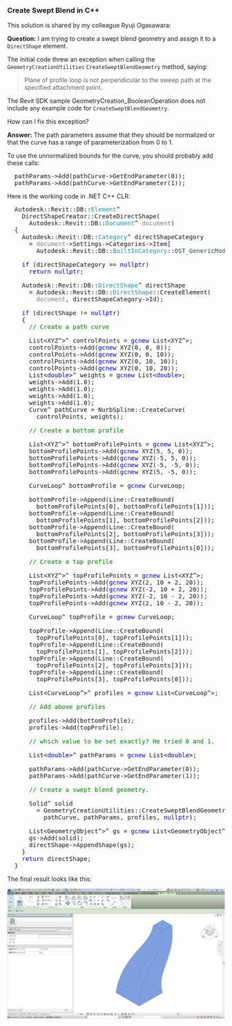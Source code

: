 <head>
<meta http-equiv="Content-Type" content="text/html; charset=utf-8">
<link rel="stylesheet" type="text/css" href="bc.css">
<!--
<script src="run_prettify.js" type="text/javascript"></script>
<script src="https://google-code-prettify.googlecode.com/svn/loader/run_prettify.js" type="text/javascript"></script>
-->
<script src="https://cdn.rawgit.com/google/code-prettify/master/loader/run_prettify.js" type="text/javascript"></script>
</head>

<!---


 #RevitAPI @AutodeskRevit #bim #dynamobim @AutodeskForge #ForgeDevCon 

Question: I am trying to create a swept blend geometry and assign it to a <code>DirectShape</code> element.
The initial code threw an exception when calling the <code>GeometryCreationUtilities</code> <code>CreateSweptBlendGeometry</code> method. 
How can I fix this?
Answer: The path parameters assume that they should be normalized or that the curve has a range of parameterization from 0 to 1...

--->

### Create Swept Blend in C++

This solution is shared by my colleague Ryuji Ogasawara:

**Question:** I am trying to create a swept blend geometry and assign it to a `DirectShape` element.

The initial code threw an exception when calling the `GeometryCreationUtilities` `CreateSweptBlendGeometry` method, saying:

> Plane of profile loop is not perpendicular to the sweep path at the specified attachment point.

The Revit SDK sample GeometryCreation_BooleanOperation does not include any example code for `CreateSweptBlendGeometry`.
 
How can I fix this exception?
 
**Answer:** The path parameters assume that they should be normalized or that the curve has a range of parameterization from 0 to 1.

To use the unnormalized bounds for the curve, you should probably add these calls:

<pre class="code">
&nbsp;&nbsp;pathParams-&gt;Add(pathCurve-&gt;GetEndParameter(0));
&nbsp;&nbsp;pathParams-&gt;Add(pathCurve-&gt;GetEndParameter(1));
</pre>

Here is the working code in .NET C++ CLR:

<pre class="code">
&nbsp;&nbsp;Autodesk::Revit::DB::<span style="color:#2b91af;">Element</span>^&nbsp;
&nbsp;&nbsp;&nbsp;&nbsp;DirectShapeCreator::CreateDirectShape(
&nbsp;&nbsp;&nbsp;&nbsp;&nbsp;&nbsp;Autodesk::Revit::DB::<span style="color:#2b91af;">Document</span>^&nbsp;<span style="color:gray;">document</span>)
&nbsp;&nbsp;{
&nbsp;&nbsp;&nbsp;&nbsp;Autodesk::Revit::DB::<span style="color:#2b91af;">Category</span>^&nbsp;directShapeCategory&nbsp;
&nbsp;&nbsp;&nbsp;&nbsp;&nbsp;&nbsp;=&nbsp;<span style="color:gray;">document</span>-&gt;Settings-&gt;Categories-&gt;Item[
&nbsp;&nbsp;&nbsp;&nbsp;&nbsp;&nbsp;&nbsp;&nbsp;Autodesk::Revit::DB::<span style="color:#2b91af;">BuiltInCategory</span>::<span style="color:darkslategray;">OST_GenericModel</span>];
 
&nbsp;&nbsp;&nbsp;&nbsp;<span style="color:blue;">if</span>&nbsp;(directShapeCategory&nbsp;==&nbsp;<span style="color:blue;">nullptr</span>)
&nbsp;&nbsp;&nbsp;&nbsp;&nbsp;&nbsp;<span style="color:blue;">return</span>&nbsp;<span style="color:blue;">nullptr</span>;
 
&nbsp;&nbsp;&nbsp;&nbsp;Autodesk::Revit::DB::<span style="color:#2b91af;">DirectShape</span>^&nbsp;directShape&nbsp;
&nbsp;&nbsp;&nbsp;&nbsp;&nbsp;&nbsp;=&nbsp;Autodesk::Revit::DB::<span style="color:#2b91af;">DirectShape</span>::CreateElement(
&nbsp;&nbsp;&nbsp;&nbsp;&nbsp;&nbsp;&nbsp;&nbsp;<span style="color:gray;">document</span>,&nbsp;directShapeCategory-&gt;Id);
 
&nbsp;&nbsp;&nbsp;&nbsp;<span style="color:blue;">if</span>&nbsp;(directShape&nbsp;!=&nbsp;<span style="color:blue;">nullptr</span>)
&nbsp;&nbsp;&nbsp;&nbsp;{
&nbsp;&nbsp;&nbsp;&nbsp;&nbsp;&nbsp;<span style="color:green;">//&nbsp;Create&nbsp;a&nbsp;path&nbsp;curve</span>
 
&nbsp;&nbsp;&nbsp;&nbsp;&nbsp;&nbsp;List&lt;XYZ^&gt;^&nbsp;controlPoints&nbsp;=&nbsp;<span style="color:blue;">gcnew</span>&nbsp;List&lt;XYZ^&gt;;
&nbsp;&nbsp;&nbsp;&nbsp;&nbsp;&nbsp;controlPoints-&gt;Add(<span style="color:blue;">gcnew</span>&nbsp;XYZ(0,&nbsp;0,&nbsp;0));
&nbsp;&nbsp;&nbsp;&nbsp;&nbsp;&nbsp;controlPoints-&gt;Add(<span style="color:blue;">gcnew</span>&nbsp;XYZ(0,&nbsp;0,&nbsp;10));
&nbsp;&nbsp;&nbsp;&nbsp;&nbsp;&nbsp;controlPoints-&gt;Add(<span style="color:blue;">gcnew</span>&nbsp;XYZ(0,&nbsp;10,&nbsp;10));
&nbsp;&nbsp;&nbsp;&nbsp;&nbsp;&nbsp;controlPoints-&gt;Add(<span style="color:blue;">gcnew</span>&nbsp;XYZ(0,&nbsp;10,&nbsp;20));
&nbsp;&nbsp;&nbsp;&nbsp;&nbsp;&nbsp;List&lt;<span style="color:blue;">double</span>&gt;^&nbsp;weights&nbsp;=&nbsp;<span style="color:blue;">gcnew</span>&nbsp;List&lt;<span style="color:blue;">double</span>&gt;;
&nbsp;&nbsp;&nbsp;&nbsp;&nbsp;&nbsp;weights-&gt;Add(1.0);
&nbsp;&nbsp;&nbsp;&nbsp;&nbsp;&nbsp;weights-&gt;Add(1.0);
&nbsp;&nbsp;&nbsp;&nbsp;&nbsp;&nbsp;weights-&gt;Add(1.0);
&nbsp;&nbsp;&nbsp;&nbsp;&nbsp;&nbsp;weights-&gt;Add(1.0);
&nbsp;&nbsp;&nbsp;&nbsp;&nbsp;&nbsp;Curve^&nbsp;pathCurve&nbsp;=&nbsp;NurbSpline::CreateCurve(
&nbsp;&nbsp;&nbsp;&nbsp;&nbsp;&nbsp;&nbsp;&nbsp;controlPoints,&nbsp;weights);
 
&nbsp;&nbsp;&nbsp;&nbsp;&nbsp;&nbsp;<span style="color:green;">//&nbsp;Create&nbsp;a&nbsp;bottom&nbsp;profile</span>
 
&nbsp;&nbsp;&nbsp;&nbsp;&nbsp;&nbsp;List&lt;XYZ^&gt;^&nbsp;bottomProfilePoints&nbsp;=&nbsp;<span style="color:blue;">gcnew</span>&nbsp;List&lt;XYZ^&gt;;
&nbsp;&nbsp;&nbsp;&nbsp;&nbsp;&nbsp;bottomProfilePoints-&gt;Add(<span style="color:blue;">gcnew</span>&nbsp;XYZ(5,&nbsp;5,&nbsp;0));
&nbsp;&nbsp;&nbsp;&nbsp;&nbsp;&nbsp;bottomProfilePoints-&gt;Add(<span style="color:blue;">gcnew</span>&nbsp;XYZ(-5,&nbsp;5,&nbsp;0));
&nbsp;&nbsp;&nbsp;&nbsp;&nbsp;&nbsp;bottomProfilePoints-&gt;Add(<span style="color:blue;">gcnew</span>&nbsp;XYZ(-5,&nbsp;-5,&nbsp;0));
&nbsp;&nbsp;&nbsp;&nbsp;&nbsp;&nbsp;bottomProfilePoints-&gt;Add(<span style="color:blue;">gcnew</span>&nbsp;XYZ(5,&nbsp;-5,&nbsp;0));
 
&nbsp;&nbsp;&nbsp;&nbsp;&nbsp;&nbsp;CurveLoop^&nbsp;bottomProfile&nbsp;=&nbsp;<span style="color:blue;">gcnew</span>&nbsp;CurveLoop;
&nbsp;&nbsp;&nbsp;&nbsp;&nbsp;&nbsp;
&nbsp;&nbsp;&nbsp;&nbsp;&nbsp;&nbsp;bottomProfile-&gt;Append(Line::CreateBound(
&nbsp;&nbsp;&nbsp;&nbsp;&nbsp;&nbsp;&nbsp;&nbsp;bottomProfilePoints[0],&nbsp;bottomProfilePoints[1]));
&nbsp;&nbsp;&nbsp;&nbsp;&nbsp;&nbsp;bottomProfile-&gt;Append(Line::CreateBound(
&nbsp;&nbsp;&nbsp;&nbsp;&nbsp;&nbsp;&nbsp;&nbsp;bottomProfilePoints[1],&nbsp;bottomProfilePoints[2]));
&nbsp;&nbsp;&nbsp;&nbsp;&nbsp;&nbsp;bottomProfile-&gt;Append(Line::CreateBound(
&nbsp;&nbsp;&nbsp;&nbsp;&nbsp;&nbsp;&nbsp;&nbsp;bottomProfilePoints[2],&nbsp;bottomProfilePoints[3]));
&nbsp;&nbsp;&nbsp;&nbsp;&nbsp;&nbsp;bottomProfile-&gt;Append(Line::CreateBound(
&nbsp;&nbsp;&nbsp;&nbsp;&nbsp;&nbsp;&nbsp;&nbsp;bottomProfilePoints[3],&nbsp;bottomProfilePoints[0]));
 
&nbsp;&nbsp;&nbsp;&nbsp;&nbsp;&nbsp;<span style="color:green;">//&nbsp;Create&nbsp;a&nbsp;top&nbsp;profile</span>
&nbsp;&nbsp;&nbsp;&nbsp;&nbsp;&nbsp;
&nbsp;&nbsp;&nbsp;&nbsp;&nbsp;&nbsp;List&lt;XYZ^&gt;^&nbsp;topProfilePoints&nbsp;=&nbsp;<span style="color:blue;">gcnew</span>&nbsp;List&lt;XYZ^&gt;;
&nbsp;&nbsp;&nbsp;&nbsp;&nbsp;&nbsp;topProfilePoints-&gt;Add(<span style="color:blue;">gcnew</span>&nbsp;XYZ(2,&nbsp;10&nbsp;+&nbsp;2,&nbsp;20));
&nbsp;&nbsp;&nbsp;&nbsp;&nbsp;&nbsp;topProfilePoints-&gt;Add(<span style="color:blue;">gcnew</span>&nbsp;XYZ(-2,&nbsp;10&nbsp;+&nbsp;2,&nbsp;20));
&nbsp;&nbsp;&nbsp;&nbsp;&nbsp;&nbsp;topProfilePoints-&gt;Add(<span style="color:blue;">gcnew</span>&nbsp;XYZ(-2,&nbsp;10&nbsp;-&nbsp;2,&nbsp;20));
&nbsp;&nbsp;&nbsp;&nbsp;&nbsp;&nbsp;topProfilePoints-&gt;Add(<span style="color:blue;">gcnew</span>&nbsp;XYZ(2,&nbsp;10&nbsp;-&nbsp;2,&nbsp;20));
 
&nbsp;&nbsp;&nbsp;&nbsp;&nbsp;&nbsp;CurveLoop^&nbsp;topProfile&nbsp;=&nbsp;<span style="color:blue;">gcnew</span>&nbsp;CurveLoop;
 
&nbsp;&nbsp;&nbsp;&nbsp;&nbsp;&nbsp;topProfile-&gt;Append(Line::CreateBound(
&nbsp;&nbsp;&nbsp;&nbsp;&nbsp;&nbsp;&nbsp;&nbsp;topProfilePoints[0],&nbsp;topProfilePoints[1]));
&nbsp;&nbsp;&nbsp;&nbsp;&nbsp;&nbsp;topProfile-&gt;Append(Line::CreateBound(
&nbsp;&nbsp;&nbsp;&nbsp;&nbsp;&nbsp;&nbsp;&nbsp;topProfilePoints[1],&nbsp;topProfilePoints[2]));
&nbsp;&nbsp;&nbsp;&nbsp;&nbsp;&nbsp;topProfile-&gt;Append(Line::CreateBound(
&nbsp;&nbsp;&nbsp;&nbsp;&nbsp;&nbsp;&nbsp;&nbsp;topProfilePoints[2],&nbsp;topProfilePoints[3]));
&nbsp;&nbsp;&nbsp;&nbsp;&nbsp;&nbsp;topProfile-&gt;Append(Line::CreateBound(
&nbsp;&nbsp;&nbsp;&nbsp;&nbsp;&nbsp;&nbsp;&nbsp;topProfilePoints[3],&nbsp;topProfilePoints[0]));
 
&nbsp;&nbsp;&nbsp;&nbsp;&nbsp;&nbsp;List&lt;CurveLoop^&gt;^&nbsp;profiles&nbsp;=&nbsp;<span style="color:blue;">gcnew</span>&nbsp;List&lt;CurveLoop^&gt;;
 
&nbsp;&nbsp;&nbsp;&nbsp;&nbsp;&nbsp;<span style="color:green;">//&nbsp;Add&nbsp;above&nbsp;profiles</span>
 
&nbsp;&nbsp;&nbsp;&nbsp;&nbsp;&nbsp;profiles-&gt;Add(bottomProfile);
&nbsp;&nbsp;&nbsp;&nbsp;&nbsp;&nbsp;profiles-&gt;Add(topProfile);
 
&nbsp;&nbsp;&nbsp;&nbsp;&nbsp;&nbsp;<span style="color:green;">//&nbsp;which&nbsp;value&nbsp;to&nbsp;be&nbsp;set&nbsp;exactly?&nbsp;He&nbsp;tried&nbsp;0&nbsp;and&nbsp;1.</span>
 
&nbsp;&nbsp;&nbsp;&nbsp;&nbsp;&nbsp;List&lt;<span style="color:blue;">double</span>&gt;^&nbsp;pathParams&nbsp;=&nbsp;<span style="color:blue;">gcnew</span>&nbsp;List&lt;<span style="color:blue;">double</span>&gt;;
&nbsp;&nbsp;&nbsp;&nbsp;&nbsp;&nbsp;
&nbsp;&nbsp;&nbsp;&nbsp;&nbsp;&nbsp;pathParams-&gt;Add(pathCurve-&gt;GetEndParameter(0));
&nbsp;&nbsp;&nbsp;&nbsp;&nbsp;&nbsp;pathParams-&gt;Add(pathCurve-&gt;GetEndParameter(1));
 
&nbsp;&nbsp;&nbsp;&nbsp;&nbsp;&nbsp;<span style="color:green;">//&nbsp;Create&nbsp;a&nbsp;swept&nbsp;blend&nbsp;geometry.</span>
 
&nbsp;&nbsp;&nbsp;&nbsp;&nbsp;&nbsp;Solid^&nbsp;solid&nbsp;
&nbsp;&nbsp;&nbsp;&nbsp;&nbsp;&nbsp;&nbsp;&nbsp;=&nbsp;GeometryCreationUtilities::CreateSweptBlendGeometry(
&nbsp;&nbsp;&nbsp;&nbsp;&nbsp;&nbsp;&nbsp;&nbsp;&nbsp;&nbsp;pathCurve,&nbsp;pathParams,&nbsp;profiles,&nbsp;<span style="color:blue;">nullptr</span>);
 
&nbsp;&nbsp;&nbsp;&nbsp;&nbsp;&nbsp;List&lt;GeometryObject^&gt;^&nbsp;gs&nbsp;=&nbsp;<span style="color:blue;">gcnew</span>&nbsp;List&lt;GeometryObject^&gt;;
&nbsp;&nbsp;&nbsp;&nbsp;&nbsp;&nbsp;gs-&gt;Add(solid);
&nbsp;&nbsp;&nbsp;&nbsp;&nbsp;&nbsp;directShape-&gt;AppendShape(gs);
&nbsp;&nbsp;&nbsp;&nbsp;}
&nbsp;&nbsp;&nbsp;&nbsp;<span style="color:blue;">return</span>&nbsp;directShape;
&nbsp;&nbsp;}
</pre>

The final result looks like this:

<center>
<img src="img/create_swept_blend.jpg" alt="Swept blend DirectShape" width="600"/>
</center>
